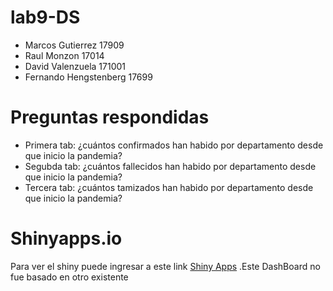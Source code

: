 # lab9-DS
- Marcos Gutierrez        17909
- Raul Monzon             17014
- David Valenzuela        171001
- Fernando Hengstenberg   17699

# Preguntas respondidas

- Primera tab: ¿cuántos confirmados han habido por departamento desde que inicio la pandemia?
- Segubda tab: ¿cuántos fallecidos han habido por departamento desde que inicio la pandemia?
- Tercera tab: ¿cuántos tamizados han habido por departamento desde que inicio la pandemia?


# Shinyapps.io
Para ver el shiny puede ingresar a este link [Shiny Apps](https://rmonzon98.shinyapps.io/lab9-DS/) .Este DashBoard no fue basado en otro existente
